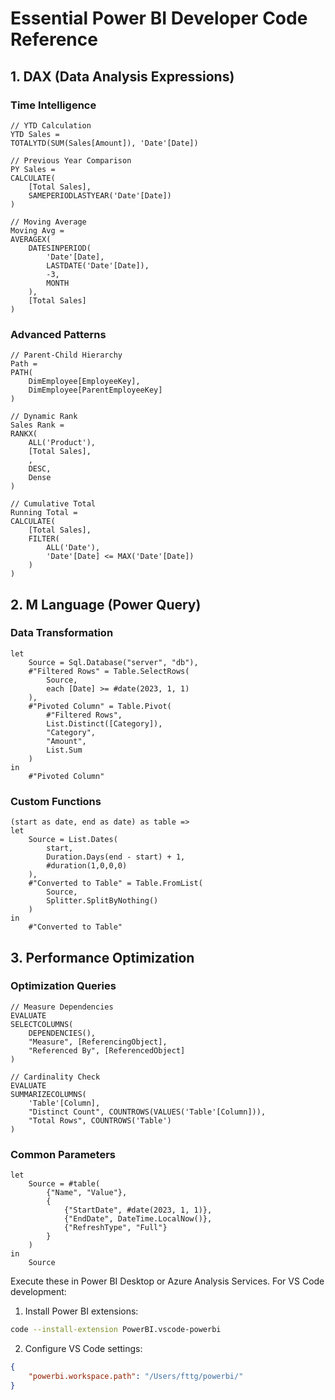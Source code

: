 # Essential Power BI Developer Code Reference

## 1. DAX (Data Analysis Expressions)

### Time Intelligence
````dax
// YTD Calculation
YTD Sales = 
TOTALYTD(SUM(Sales[Amount]), 'Date'[Date])

// Previous Year Comparison
PY Sales = 
CALCULATE(
    [Total Sales],
    SAMEPERIODLASTYEAR('Date'[Date])
)

// Moving Average
Moving Avg = 
AVERAGEX(
    DATESINPERIOD(
        'Date'[Date],
        LASTDATE('Date'[Date]),
        -3,
        MONTH
    ),
    [Total Sales]
)
````

### Advanced Patterns
````dax
// Parent-Child Hierarchy
Path = 
PATH(
    DimEmployee[EmployeeKey],
    DimEmployee[ParentEmployeeKey]
)

// Dynamic Rank
Sales Rank = 
RANKX(
    ALL('Product'),
    [Total Sales],
    ,
    DESC,
    Dense
)

// Cumulative Total
Running Total = 
CALCULATE(
    [Total Sales],
    FILTER(
        ALL('Date'),
        'Date'[Date] <= MAX('Date'[Date])
    )
)
````

## 2. M Language (Power Query)

### Data Transformation
````powerquery
let
    Source = Sql.Database("server", "db"),
    #"Filtered Rows" = Table.SelectRows(
        Source,
        each [Date] >= #date(2023, 1, 1)
    ),
    #"Pivoted Column" = Table.Pivot(
        #"Filtered Rows",
        List.Distinct([Category]),
        "Category",
        "Amount",
        List.Sum
    )
in
    #"Pivoted Column"
````

### Custom Functions
````powerquery
(start as date, end as date) as table =>
let
    Source = List.Dates(
        start,
        Duration.Days(end - start) + 1,
        #duration(1,0,0,0)
    ),
    #"Converted to Table" = Table.FromList(
        Source, 
        Splitter.SplitByNothing()
    )
in
    #"Converted to Table"
````

## 3. Performance Optimization

### Optimization Queries
````dax
// Measure Dependencies
EVALUATE
SELECTCOLUMNS(
    DEPENDENCIES(),
    "Measure", [ReferencingObject],
    "Referenced By", [ReferencedObject]
)

// Cardinality Check
EVALUATE
SUMMARIZECOLUMNS(
    'Table'[Column],
    "Distinct Count", COUNTROWS(VALUES('Table'[Column])),
    "Total Rows", COUNTROWS('Table')
)
````

### Common Parameters
````powerquery
let
    Source = #table(
        {"Name", "Value"},
        {
            {"StartDate", #date(2023, 1, 1)},
            {"EndDate", DateTime.LocalNow()},
            {"RefreshType", "Full"}
        }
    )
in
    Source
````

Execute these in Power BI Desktop or Azure Analysis Services. For VS Code development:

1. Install Power BI extensions:
```bash
code --install-extension PowerBI.vscode-powerbi
```

2. Configure VS Code settings:
```json
{
    "powerbi.workspace.path": "/Users/fttg/powerbi/"
}
```